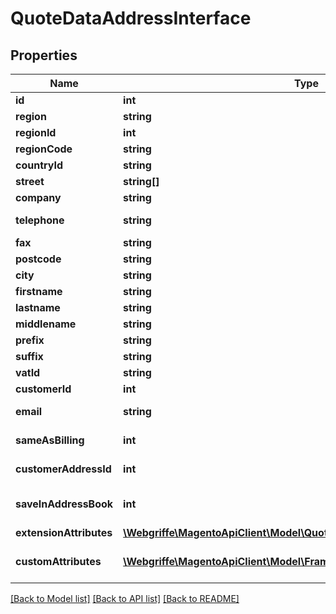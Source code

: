 # QuoteDataAddressInterface

## Properties
Name | Type | Description | Notes
------------ | ------------- | ------------- | -------------
**id** | **int** | Id | [optional] 
**region** | **string** | Region name | 
**regionId** | **int** | Region id | 
**regionCode** | **string** | Region code | 
**countryId** | **string** | Country id | 
**street** | **string[]** | Street | 
**company** | **string** | Company | [optional] 
**telephone** | **string** | Telephone number | 
**fax** | **string** | Fax number | [optional] 
**postcode** | **string** | Postcode | 
**city** | **string** | City name | 
**firstname** | **string** | First name | 
**lastname** | **string** | Last name | 
**middlename** | **string** | Middle name | [optional] 
**prefix** | **string** | Prefix | [optional] 
**suffix** | **string** | Suffix | [optional] 
**vatId** | **string** | Vat id | [optional] 
**customerId** | **int** | Customer id | [optional] 
**email** | **string** | Billing/shipping email | 
**sameAsBilling** | **int** | Same as billing flag | [optional] 
**customerAddressId** | **int** | Customer address id | [optional] 
**saveInAddressBook** | **int** | Save in address book flag | [optional] 
**extensionAttributes** | [**\Webgriffe\MagentoApiClient\Model\QuoteDataAddressExtensionInterface**](QuoteDataAddressExtensionInterface.md) |  | [optional] 
**customAttributes** | [**\Webgriffe\MagentoApiClient\Model\FrameworkAttributeInterface[]**](FrameworkAttributeInterface.md) | Custom attributes values. | [optional] 

[[Back to Model list]](../README.md#documentation-for-models) [[Back to API list]](../README.md#documentation-for-api-endpoints) [[Back to README]](../README.md)


